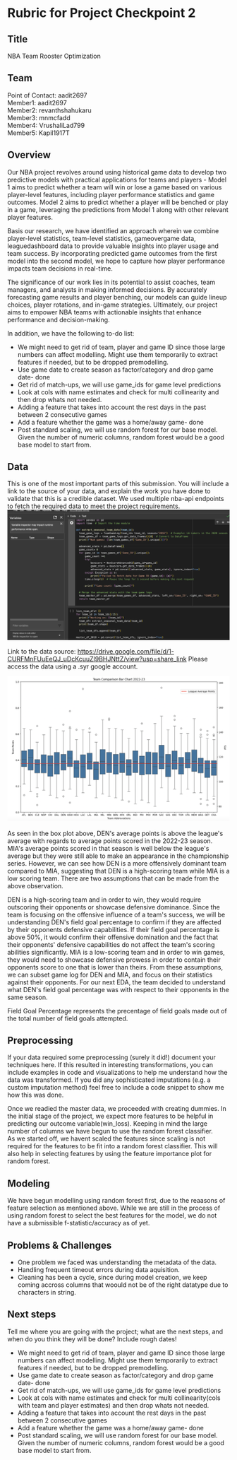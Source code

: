 # Rubric for Project Checkpoint 2


## Title

NBA Team Rooster Optimization

## Team

Point of Contact: aadit2697 <br> Member1: aadit2697 <br> Member2: revanthshahukaru <br> Member3: mnmcfadd <br> Member4: VrushaliLad799 <br> Member5: Kapil1917T

## Overview


Our NBA project revolves around using historical game data to develop two predictive models with practical applications for teams and players - Model 1 aims to predict whether a team will win or lose a game based on various player-level features, including player performance statistics and game outcomes. Model 2 aims to predict whether a player will be benched or play in a game, leveraging the predictions from Model 1 along with other relevant player features.

Basis our research, we have identified an approach wherein we combine player-level statistics, team-level statistics, gameovergame data, leaguedashboard data to provide valuable insights into player usage and team success. By incorporating predicted game outcomes from the first model into the second model, we hope to capture how player performance impacts team decisions in real-time.

The significance of our work lies in its potential to assist coaches, team managers, and analysts in making informed decisions. By accurately forecasting game results and player benching, our models can guide lineup choices, player rotations, and in-game strategies. Ultimately, our project aims to empower NBA teams with actionable insights that enhance performance and decision-making.

In addition, we have the following to-do list:
- We might need to get rid of team, player and game ID since those large numbers can affect modelling. Might use them temporarily to extract features if needed, but to be dropped premodelling.
- Use game date to create season as factor/category and drop game date- done
- Get rid of match-ups, we will use game_ids for game level predictions
- Look at cols with name estimates and check for multi collinearity and then drop whats not needed.
- Adding a feature that takes into account the rest days in the past between 2 consecutive games
- Add a feature whether the game was a home/away game- done
- Post standard scaling, we will use random forest for our base model. Given the number of numeric columns, random forest would be a good base model to start from.

## Data

This is one of the most important parts of this submission. You will include a link to the source of your data, and explain the work you have done to validate that this is a credible dataset. 
We used multiple nba-api endpoints to fetch the required data to meet the project requirements.
![alt text](image-2.png)
  

Link to the data source: https://drive.google.com/file/d/1-CURFMnFUuEeQJ_uDcKcuuZl9BHJNttZ/view?usp=share_link
Please access the data using a .syr google account.

![alt text](image.png)
<br> <br>
As seen in the box plot above, DEN's average points is above the league's average with regards to average points scored in the 2022-23 season. MIA's average points scored in that season is well below the league's average but they were still able to make an appearance in the championship series. However, we can see how DEN is a more offensively dominant team compared to MIA, suggesting that DEN is a high-scoring team while MIA is a low scoring team. There are two assumptions that can be made from the above observation.

DEN is a high-scoring team and in order to win, they would require outscoring their opponents or showcase defensive dominance. Since the team is focusing on the offensive influence of a team's success, we will be understanding DEN's field goal percentage to confirm if they are affected by their opponents defensive capabilities. If their field goal percentage is above 50%, it would confirm their offensive domination and the fact that their opponents' defensive capabilities do not affect the team's scoring abilities significantly.
MIA is a low-scoring team and in order to win games, they would need to showcase defensive prowess in order to contain their opponents score to one that is lower than theirs.
From these assumptions, we can subset game log for DEN and MIA, and focus on their statistics against their opponents. For our next EDA, the team decided to understand what DEN's field goal percentage was with respect to their opponents in the same season.

Field Goal Percentage represents the precentage of field goals made out of the total number of field goals attempted.

## Preprocessing

If your data required some preprocessing (surely it did!) document your techniques here.  If this resulted in interesting transformations, you can include examples in code and visualizations to help me understand how the data was transformed.  If you did any sophisticated imputations (e.g. a custom imputation method) feel free to include a code snippet to show me how this was done.

Once we readied the master data, we proceeded with creating dummies. In the initial stage of the project, we expect more features to be helpful in predicting our outcome variable(win_loss). Keeping in mind the large number of columns we have begun to use the random forest classifier. <br>
As we started off, we havent scaled the features since scaling is not required for the features to be fit into a random forest classifier. This will also help in selecting features by using the feature importance plot for random forest.

## Modeling

We have begun modelling using random forest first, due to the reaasons of feature selection as mentioned above. While we are still in the process of using random forest to select the best features for the model, we do not have a submissible f-statistic/accuracy as of yet.

## Problems & Challenges

- One problem we faced was understanding the metadata of the data. 
- Handling frequent timeout errors during data aquisition.
- Cleaning has been a cycle, since during model creation, we keep coming accross columns that woould not be of the right datatype due to characters in string.

## Next steps

Tell me where you are going with the project; what are the next steps, and when do you think they will be done?  Include rough dates!
- We might need to get rid of team, player and game ID since those large numbers can affect modelling. Might use them temporarily to extract features if needed, but to be dropped premodelling.
- Use game date to create season as factor/category and drop game date- done
- Get rid of match-ups, we will use game_ids for game level predictions
- Look at cols with name estimates and check for multi collinearity(cols with team and player estimates) and then drop whats not needed.
- Adding a feature that takes into account the rest days in the past between 2 consecutive games
- Add a feature whether the game was a home/away game- done
- Post standard scaling, we will use random forest for our base model. Given the number of numeric columns, random forest would be a good base model to start from.

